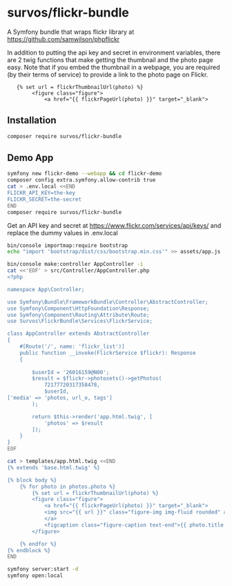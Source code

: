 # survos/flickr-bundle

A Symfony bundle that wraps flickr library at https://github.com/samwilson/phpflickr

In addition to putting the api key and secret in environment variables, there are 2 twig functions that make getting the thumbnail and the photo page easy.  Note that if you embed the thumbnail in a webpage, you are required (by their terms of service) to provide a link to the photo page on Flickr.

```twig
   {% set url = flickrThumbnailUrl(photo) %}
        <figure class="figure">
            <a href="{{ flickrPageUrl(photo) }}" target="_blank">
```

## Installation

```bash
composer require survos/flickr-bundle
```

## Demo App

```bash
symfony new flickr-demo --webapp && cd flickr-demo
composer config extra.symfony.allow-contrib true
cat > .env.local <<END
FLICKR_API_KEY=the-key
FLICKR_SECRET=the-secret
END
composer require survos/flickr-bundle
```


Get an API key and secret at https://www.flickr.com/services/api/keys/ and replace the dummy values in .env.local


```bash
bin/console importmap:require bootstrap
echo "import 'bootstrap/dist/css/bootstrap.min.css'" >> assets/app.js

bin/console make:controller AppController -i
cat <<'EOF' > src/Controller/AppController.php
<?php

namespace App\Controller;

use Symfony\Bundle\FrameworkBundle\Controller\AbstractController;
use Symfony\Component\HttpFoundation\Response;
use Symfony\Component\Routing\Attribute\Route;
use Survos\FlickrBundle\Services\FlickrService;

class AppController extends AbstractController
{
    #[Route('/', name: 'flickr_list')]
    public function __invoke(FlickrService $flickr): Response
    {
    
        $userId = '26016159@N00';
        $result = $flickr->photosets()->getPhotos(
            72177720317358478,
            $userId,
['media' => 'photos, url_o, tags']
        );

        return $this->render('app.html.twig', [
            'photos' => $result
        ]);
    }
}
EOF

cat > templates/app.html.twig <<END
{% extends 'base.html.twig' %}

{% block body %}
    {% for photo in photos.photo %}
        {% set url = flickrThumbnailUrl(photo) %}
        <figure class="figure">
            <a href="{{ flickrPageUrl(photo) }}" target="_blank">
            <img src="{{ url }}" class="figure-img img-fluid rounded" alt="...">
            </a>
            <figcaption class="figure-caption text-end">{{ photo.title }}</figcaption>
        </figure>

    {% endfor %}
{% endblock %}
END

symfony server:start -d
symfony open:local
```



